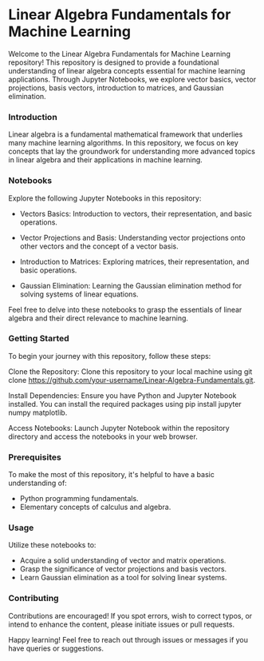 
# Linear Algebra Fundamentals for Machine Learning
Welcome to the Linear Algebra Fundamentals for Machine Learning repository! This repository is designed to provide a foundational understanding of linear algebra concepts essential for machine learning applications. Through Jupyter Notebooks, we explore vector basics, vector projections, basis vectors, introduction to matrices, and Gaussian elimination.

### Introduction
Linear algebra is a fundamental mathematical framework that underlies many machine learning algorithms. In this repository, we focus on key concepts that lay the groundwork for understanding more advanced topics in linear algebra and their applications in machine learning.

### Notebooks
Explore the following Jupyter Notebooks in this repository:

- Vectors Basics: Introduction to vectors, their representation, and basic operations.

- Vector Projections and Basis: Understanding vector projections onto other vectors and the concept of a vector basis.

- Introduction to Matrices: Exploring matrices, their representation, and basic operations.

- Gaussian Elimination: Learning the Gaussian elimination method for solving systems of linear equations.

Feel free to delve into these notebooks to grasp the essentials of linear algebra and their direct relevance to machine learning.

### Getting Started
To begin your journey with this repository, follow these steps:

Clone the Repository: Clone this repository to your local machine using git clone https://github.com/your-username/Linear-Algebra-Fundamentals.git.

Install Dependencies: Ensure you have Python and Jupyter Notebook installed. You can install the required packages using pip install jupyter numpy matplotlib.

Access Notebooks: Launch Jupyter Notebook within the repository directory and access the notebooks in your web browser.

### Prerequisites
To make the most of this repository, it's helpful to have a basic understanding of:

- Python programming fundamentals.
- Elementary concepts of calculus and algebra.

### Usage
Utilize these notebooks to:

- Acquire a solid understanding of vector and matrix operations.
- Grasp the significance of vector projections and basis vectors.
- Learn Gaussian elimination as a tool for solving linear systems.

### Contributing
Contributions are encouraged! If you spot errors, wish to correct typos, or intend to enhance the content, please initiate issues or pull requests.

Happy learning! Feel free to reach out through issues or messages if you have queries or suggestions.
